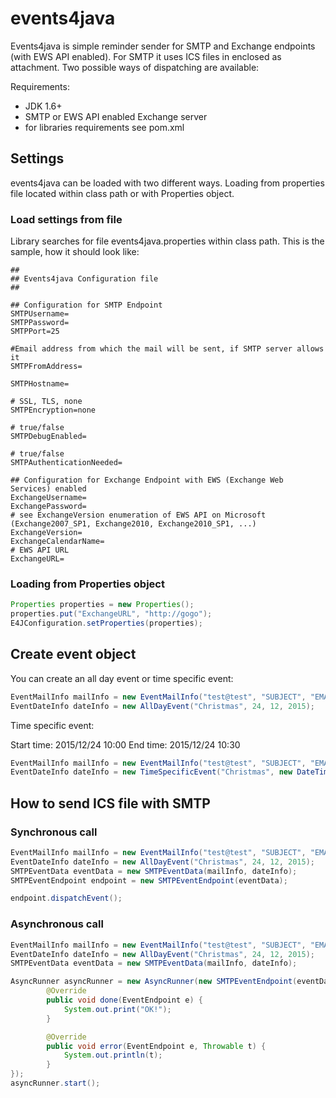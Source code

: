 # events4java
Events4java is simple reminder sender for SMTP and Exchange endpoints (with EWS API enabled). For SMTP it uses ICS files in enclosed as attachment. Two possible ways of dispatching are available:

Requirements:
- JDK 1.6+
- SMTP or EWS API enabled Exchange server
- for libraries requirements see pom.xml

## Settings

events4java can be loaded with two different ways. Loading from properties file located within class path or with
Properties object.

### Load settings from file

Library searches for file events4java.properties within class path. This is the sample, how it should look like:

```
##
## Events4java Configuration file
##

## Configuration for SMTP Endpoint
SMTPUsername=
SMTPPassword=
SMTPPort=25

#Email address from which the mail will be sent, if SMTP server allows it
SMTPFromAddress=

SMTPHostname=

# SSL, TLS, none
SMTPEncryption=none

# true/false
SMTPDebugEnabled=

# true/false
SMTPAuthenticationNeeded=

## Configuration for Exchange Endpoint with EWS (Exchange Web Services) enabled
ExchangeUsername=
ExchangePassword=
# see ExchangeVersion enumeration of EWS API on Microsoft (Exchange2007_SP1, Exchange2010, Exchange2010_SP1, ...)
ExchangeVersion=
ExchangeCalendarName=
# EWS API URL
ExchangeURL=
```

### Loading from Properties object

```java
Properties properties = new Properties();
properties.put("ExchangeURL", "http://gogo");
E4JConfiguration.setProperties(properties);
```
## Create event object

You can create an all day event or time specific event:

```java
EventMailInfo mailInfo = new EventMailInfo("test@test", "SUBJECT", "EMAILBODY", "FILENAME.ics");
EventDateInfo dateInfo = new AllDayEvent("Christmas", 24, 12, 2015);
```

Time specific event:

Start time: 2015/12/24 10:00
End time: 2015/12/24 10:30

```java
EventMailInfo mailInfo = new EventMailInfo("test@test", "SUBJECT", "EMAILBODY", "FILENAME.ics");
EventDateInfo dateInfo = new TimeSpecificEvent("Christmas", new DateTime(2015, 12, 24, 10, 0), new DateTime(2015, 12, 24, 10, 30));
```

## How to send ICS file with SMTP

### Synchronous call

```java
EventMailInfo mailInfo = new EventMailInfo("test@test", "SUBJECT", "EMAILBODY", "FILENAME.ics");
EventDateInfo dateInfo = new AllDayEvent("Christmas", 24, 12, 2015);
SMTPEventData eventData = new SMTPEventData(mailInfo, dateInfo);
SMTPEventEndpoint endpoint = new SMTPEventEndpoint(eventData);

endpoint.dispatchEvent();
```
### Asynchronous call

```java        
EventMailInfo mailInfo = new EventMailInfo("test@test", "SUBJECT", "EMAILBODY", "FILENAME.ics");
EventDateInfo dateInfo = new AllDayEvent("Christmas", 24, 12, 2015);
SMTPEventData eventData = new SMTPEventData(mailInfo, dateInfo);

AsyncRunner asyncRunner = new AsyncRunner(new SMTPEventEndpoint(eventData), new AsyncHandler() {
        @Override
        public void done(EventEndpoint e) {
            System.out.print("OK!");
        }

        @Override
        public void error(EventEndpoint e, Throwable t) {
            System.out.println(t);
        }
});
asyncRunner.start();
```


